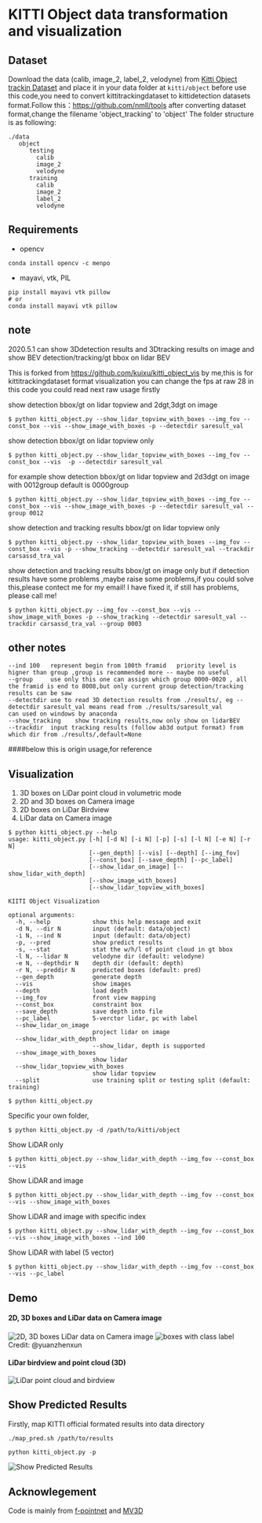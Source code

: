 # KITTI Object data transformation and visualization
## Dataset

Download the data (calib, image\_2, label\_2, velodyne) from [Kitti Object trackin Dataset](http://www.cvlibs.net/datasets/kitti/eval_tracking.php) and place it in your data folder at `kitti/object`
before use this code,you need to convert kittitrackingdataset to kittidetection datasets format.Follow this：https://github.com/nmll/tools
after converting dataset format,change the filename 'object_tracking' to 'object'
The folder structure is as following:
```
./data
   object
      testing
        calib
        image_2	
        velodyne
      training
        calib
        image_2
        label_2
        velodyne
```
## Requirements

  - opencv
```
conda install opencv -c menpo
```
  - mayavi, vtk, PIL

```
pip install mayavi vtk pillow
# or
conda install mayavi vtk pillow
```

## note
2020.5.1 can show 3Ddetection results and 3Dtracking results on image and show BEV detection/tracking/gt bbox on lidar BEV


This is forked from https://github.com/kuixu/kitti_object_vis by me,this is for kittitrackingdataset format visualization
you can change the fps at raw 28 in this code
you could read next raw usage firstly

show detection bbox/gt on lidar topview and 2dgt,3dgt on image

```
$ python kitti_object.py --show_lidar_topview_with_boxes --img_fov --const_box --vis --show_image_with_boxes -p --detectdir saresult_val
```
show detection bbox/gt on lidar topview only

```
$ python kitti_object.py --show_lidar_topview_with_boxes --img_fov --const_box --vis  -p --detectdir saresult_val
```
for example show detection bbox/gt on lidar topview and 2d3dgt on image with 0012group default is 0000group
```
$ python kitti_object.py --show_lidar_topview_with_boxes --img_fov --const_box --vis --show_image_with_boxes -p --detectdir saresult_val --group 0012
```

show detection and tracking results bbox/gt on lidar topview only

```
$ python kitti_object.py --show_lidar_topview_with_boxes --img_fov --const_box --vis -p --show_tracking --detectdir saresult_val --trackdir carsassd_tra_val
```
show detection and tracking results bbox/gt on image only    but if detection results have some problems ,maybe raise some problems,if you could solve this,please contect me for my email! I have fixed it,
if still has problems, please call me!

```
$ python kitti_object.py --img_fov --const_box --vis --show_image_with_boxes -p --show_tracking --detectdir saresult_val --trackdir carsassd_tra_val --group 0003
```



## other notes
```
--ind 100   represent begin from 100th framid   priority level is higner than group ,group is recommended more -- maybe no useful
--group     use only this one can assign which group 0000-0020 , all the framid is end to 8008,but only current group detection/tracking results can be saw
--detectdir use to read 3D detection results from ./results/, eg --detectdir saresult_val means read from ./results/saresult_val
can used on windows by anaconda
--show_tracking    show tracking results,now only show on lidarBEV
--trackdir  input tracking results (follow ab3d output format) from which dir from ./results/,default=None
```

####below this is origin usage,for reference
## Visualization

1. 3D boxes on LiDar point cloud in volumetric mode
2. 2D and 3D boxes on Camera image
3. 2D boxes on LiDar Birdview
4. LiDar data on Camera image


```shell
$ python kitti_object.py --help
usage: kitti_object.py [-h] [-d N] [-i N] [-p] [-s] [-l N] [-e N] [-r N]
                       [--gen_depth] [--vis] [--depth] [--img_fov]
                       [--const_box] [--save_depth] [--pc_label]
                       [--show_lidar_on_image] [--show_lidar_with_depth]
                       [--show_image_with_boxes]
                       [--show_lidar_topview_with_boxes]

KIITI Object Visualization

optional arguments:
  -h, --help            show this help message and exit
  -d N, --dir N         input (default: data/object)
  -i N, --ind N         input (default: data/object)
  -p, --pred            show predict results
  -s, --stat            stat the w/h/l of point cloud in gt bbox
  -l N, --lidar N       velodyne dir (default: velodyne)
  -e N, --depthdir N    depth dir (default: depth)
  -r N, --preddir N     predicted boxes (default: pred)
  --gen_depth           generate depth
  --vis                 show images
  --depth               load depth
  --img_fov             front view mapping
  --const_box           constraint box
  --save_depth          save depth into file
  --pc_label            5-verctor lidar, pc with label
  --show_lidar_on_image
                        project lidar on image
  --show_lidar_with_depth
                        --show_lidar, depth is supported
  --show_image_with_boxes
                        show lidar
  --show_lidar_topview_with_boxes
                        show lidar topview
  --split               use training split or testing split (default: training)

```

```shell
$ python kitti_object.py
```
Specific your own folder,
```shell
$ python kitti_object.py -d /path/to/kitti/object
```

Show LiDAR only
```
$ python kitti_object.py --show_lidar_with_depth --img_fov --const_box --vis
```

Show LiDAR and image
```
$ python kitti_object.py --show_lidar_with_depth --img_fov --const_box --vis --show_image_with_boxes
```

Show LiDAR and image with specific index
```
$ python kitti_object.py --show_lidar_with_depth --img_fov --const_box --vis --show_image_with_boxes --ind 100 
```

Show LiDAR with label (5 vector)
```
$ python kitti_object.py --show_lidar_with_depth --img_fov --const_box --vis --pc_label
```

## Demo

#### 2D, 3D boxes and LiDar data on Camera image
<img src="./imgs/rgb.png" alt="2D, 3D boxes LiDar data on Camera image" align="center" />
<img src="./imgs/lidar-label.png" alt="boxes with class label" align="center" />
Credit: @yuanzhenxun

#### LiDar birdview and point cloud (3D)
<img src="./imgs/lidar.png" alt="LiDar point cloud and birdview" align="center" />

## Show Predicted Results

Firstly, map KITTI official formated results into data directory
```
./map_pred.sh /path/to/results
```

```python
python kitti_object.py -p
```
<img src="./imgs/pred.png" alt="Show Predicted Results" align="center" />


## Acknowlegement

Code is mainly from [f-pointnet](https://github.com/charlesq34/frustum-pointnets) and [MV3D](https://github.com/bostondiditeam/MV3D)
